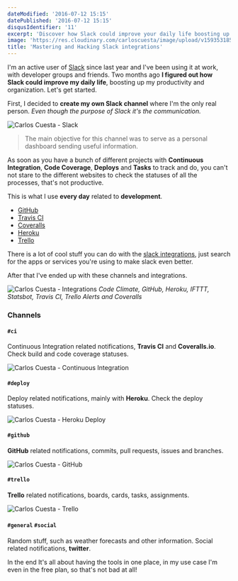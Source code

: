 ```yaml
---
dateModified: '2016-07-12 15:15'
datePublished: '2016-07-12 15:15'
disqusIdentifier: '11'
excerpt: 'Discover how Slack could improve your daily life boosting up your productivity and organisation mastering and hacking with the integrations and automations.'
image: 'https://res.cloudinary.com/carloscuesta/image/upload/v1593531856/blog-featured-images/Hacking_Slack.png'
title: 'Mastering and Hacking Slack integrations'
---
```


I'm an active user of [Slack](https://slack.com/) since last year and I've been using it at work, with developer groups and friends. Two months ago **I figured out how Slack could improve my daily life**, boosting up my productivity and organization. Let's get started.

First, I decided to **create my own Slack channel** where I'm the only real person. _Even though the purpose of Slack it's the communication._

![Carlos Cuesta - Slack](https://res.cloudinary.com/carloscuesta/image/upload/v1468244718/cgytdcc5zpai3uxwmlce.png)

> The main objective for this channel was to serve as a personal dashboard sending useful information.

As soon as you have a bunch of different projects with **Continuous Integration**, **Code Coverage**, **Deploys** and **Tasks** to track and do, you can't not stare to the different websites to check the statuses of all the processes, that's not productive.

This is what I use **every day** related to **development**.

- [GitHub](https://github.com)
- [Travis CI](https://travis-ci.org)
- [Coveralls](https://coveralls.io/)
- [Heroku](https://www.heroku.com)
- [Trello](https://www.trello.com)

There is a lot of cool stuff you can do with the [slack integrations](https://slack.com/apps), just search for the apps or services you're using to make slack even better.

After that I've ended up with these channels and integrations.

![Carlos Cuesta - Integrations](https://res.cloudinary.com/carloscuesta/image/upload/v1468258036/g0s1rdzorkg6rweq2zng.png)
_Code Climate, GitHub, Heroku, IFTTT, Statsbot, Travis CI, Trello Alerts and Coveralls_

### Channels

#### `#ci`

Continuous Integration related notifications, **Travis CI** and **Coveralls.io**. Check build and code coverage statuses.

![Carlos Cuesta - Continuous Integration](https://res.cloudinary.com/carloscuesta/image/upload/v1468262828/ezbh1ikocqksmglwfxs9.png)

#### `#deploy`

Deploy related notifications, mainly with **Heroku**. Check the deploy statuses.

![Carlos Cuesta - Heroku Deploy](https://res.cloudinary.com/carloscuesta/image/upload/v1468259968/wnqjd46w2vj9vj1t6iju.png)

#### `#github`

**GitHub** related notifications, commits, pull requests, issues and branches.

![Carlos Cuesta - GitHub](https://res.cloudinary.com/carloscuesta/image/upload/v1468269620/xhkbud2prvwuiydsc6cr.png)

#### `#trello`

**Trello** related notifications, boards, cards, tasks, assignments.

![Carlos Cuesta - Trello](https://res.cloudinary.com/carloscuesta/image/upload/v1468265322/tuxrrrxmezsrivnfslab.png)

#### `#general` `#social`

Random stuff, such as weather forecasts and other information. Social related notifications, **twitter**.

In the end It's all about having the tools in one place, in my use case I'm even in the free plan, so that's not bad at all!
